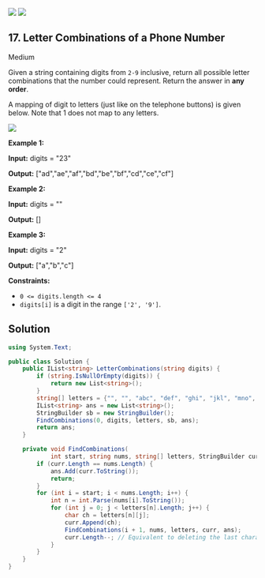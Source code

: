 [![](https://img.shields.io/github/stars/javadev/LeetCode-in-All?label=Stars&style=flat-square)](https://github.com/javadev/LeetCode-in-All)
[![](https://img.shields.io/github/forks/javadev/LeetCode-in-All?label=Fork%20me%20on%20GitHub%20&style=flat-square)](https://github.com/javadev/LeetCode-in-All/fork)

## 17\. Letter Combinations of a Phone Number

Medium

Given a string containing digits from `2-9` inclusive, return all possible letter combinations that the number could represent. Return the answer in **any order**.

A mapping of digit to letters (just like on the telephone buttons) is given below. Note that 1 does not map to any letters.

![](https://upload.wikimedia.org/wikipedia/commons/thumb/7/73/Telephone-keypad2.svg/200px-Telephone-keypad2.svg.png)

**Example 1:**

**Input:** digits = "23"

**Output:** ["ad","ae","af","bd","be","bf","cd","ce","cf"] 

**Example 2:**

**Input:** digits = ""

**Output:** [] 

**Example 3:**

**Input:** digits = "2"

**Output:** ["a","b","c"] 

**Constraints:**

*   `0 <= digits.length <= 4`
*   `digits[i]` is a digit in the range `['2', '9']`.

## Solution

```csharp
using System.Text;

public class Solution {
    public IList<string> LetterCombinations(string digits) {
        if (string.IsNullOrEmpty(digits)) {
            return new List<string>();
        }
        string[] letters = {"", "", "abc", "def", "ghi", "jkl", "mno", "pqrs", "tuv", "wxyz"};
        IList<string> ans = new List<string>();
        StringBuilder sb = new StringBuilder();
        FindCombinations(0, digits, letters, sb, ans);
        return ans;
    }

    private void FindCombinations(
            int start, string nums, string[] letters, StringBuilder curr, IList<string> ans) {
        if (curr.Length == nums.Length) {
            ans.Add(curr.ToString());
            return;
        }
        for (int i = start; i < nums.Length; i++) {
            int n = int.Parse(nums[i].ToString());
            for (int j = 0; j < letters[n].Length; j++) {
                char ch = letters[n][j];
                curr.Append(ch);
                FindCombinations(i + 1, nums, letters, curr, ans);
                curr.Length--; // Equivalent to deleting the last character in StringBuilder
            }
        }
    }
}
```